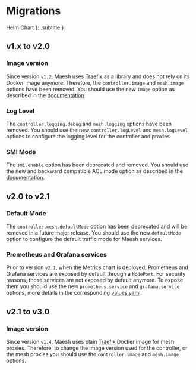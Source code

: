 # Migrations

Helm Chart
{: .subtitle }

## v1.x to v2.0

### Image version

Since version `v1.2`, Maesh uses [Traefik](https://github.com/containous/traefik/) as a library and does not rely on its 
Docker image anymore. Therefore, the `controller.image` and `mesh.image` options have been removed. You should use the 
new `image` option as described in the [documentation](../install.md#deploy-helm-chart).    

### Log Level

The `controller.logging.debug` and `mesh.logging` options have been removed. You should use the new `controller.logLevel` 
and `mesh.logLevel` options to configure the logging level for the controller and proxies.

### SMI Mode

The `smi.enable` option has been deprecated and removed. You should use the new and backward compatible ACL mode 
option as described in the [documentation](../install.md#access-control-list). 

## v2.0 to v2.1

### Default Mode

The `controller.mesh.defaultMode` option has been deprecated and will be removed in a future major release.
You should use the new `defaultMode` option to configure the default traffic mode for Maesh services.

### Prometheus and Grafana services

Prior to version `v2.1`, when the Metrics chart is deployed, Prometheus and Grafana services are exposed by default through 
a `NodePort`. For security reasons, those services are not exposed by default anymore. To expose them you should use the 
new `prometheus.service` and `grafana.service` options, more details in the corresponding [values.yaml](https://github.com/containous/maesh/blob/e59b861ac91261b950663410a6223a02fc7e2290/helm/chart/maesh/charts/metrics/values.yaml).

## v2.1 to v3.0

### Image version

Since version `v1.4`, Maesh uses plain [Traefik](https://github.com/containous/traefik/) Docker image for mesh proxies.
Therefore, to change the image version used for the controller, or the mesh proxies you should use the `controller.image` 
and `mesh.image` options.
